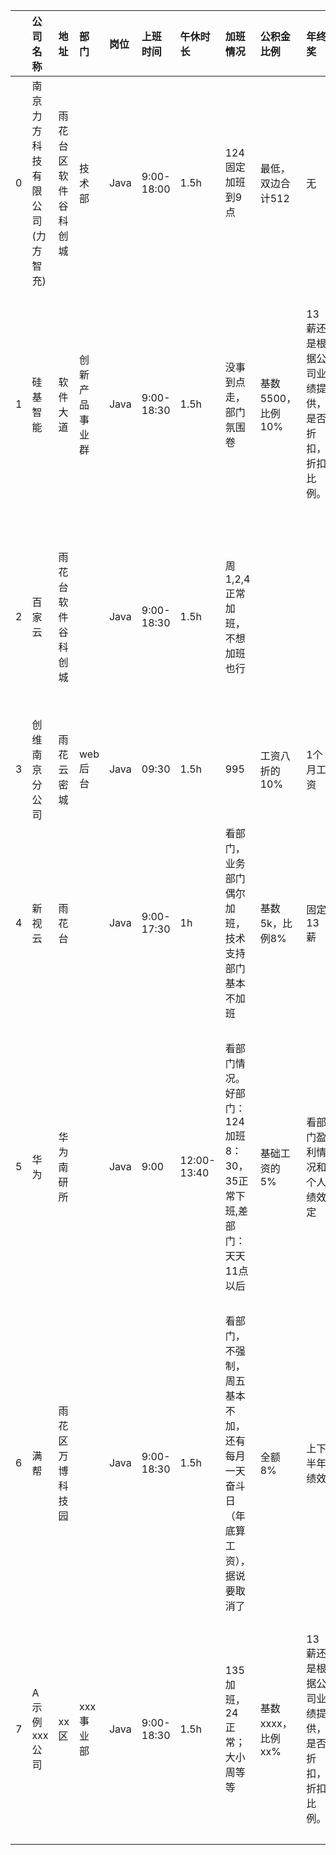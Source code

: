 |    | 公司名称             | 地址         | 部门      | 岗位   | 上班时间       | 午休时长        | 加班情况                                     | 公积金比例          | 年终奖                      | 试用期工资                       | 工位电脑情况                 | 年假                                   | 打卡情况                         | 其他备注   | 评论   |
|---:|:-----------------|:-----------|:--------|:-----|:-----------|:------------|:-----------------------------------------|:---------------|:-------------------------|:----------------------------|:-----------------------|:-------------------------------------|:-----------------------------|:-------|:-----|
|  0 | 南京力方科技有限公司(力方智充) | 雨花台区软件谷科创城 | 技术部     | Java | 9:00-18:00 | 1.5h        | 124固定加班到9点                               | 最低，双边合计512     | 无                        | 三个月，打八折                     | 网吧工位，自带电脑              | 法定年假                                 | 严格打卡，迟打卡扣30，不打卡半天工资          |        |      |
|  1 | 硅基智能             | 软件大道       | 创新产品事业群 | Java | 9:00-18:30 | 1.5h        | 没事到点走，部门氛围卷                              | 基数5500，比例10%   | 13薪还是根据公司业绩提供，是否折扣，折扣比例。 | 不打折                         | 网吧工位                   | 满一年才有正常年假，年假次年一月发放（不满一年打折）           | 是否严格打卡，使用的软件或者方式（比如钉钉或人脸识别）。 |        |      |
|  2 | 百家云              | 雨花台软件谷科创城  |         | Java | 9:00-18:30 | 1.5h        | 周1,2,4正常加班，不想加班也行                        |                |                          | 6个月不打折。                     | mac笔记本+小米曲面屏显示器        | 年假次年一月发放，每满一年+1天                     | 每个月有4次迟到补卡机会，早上9.15之前打卡不算迟到  |        |      |
|  3 | 创维南京分公司          | 雨花云密城      | web后台   | Java | 09:30      | 1.5h        | 995                                      | 工资八折的10%       | 1个月工资                    | 不打折                         | Windows电脑+dell显示器      | 法定年假                                 | 弹性打卡                         |        |      |
|  4 | 新视云              | 雨花台        |         | Java | 9:00-17:30 | 1h          | 看部门，业务部门偶尔加班，技术支持部门基本不加班                 | 基数5k，比例8%      | 固定13薪                    | 3年合同，试用期总共6个月，前三个月8折，后三个月全薪 | 配笔记本+显示器               | 5天年假+5天带薪病假（入职自动折算当年年假）              | 不打卡                          |        |      |
|  5 | 华为               | 华为南研所      |         | Java | 9:00       | 12:00-13:40 | 看部门情况。好部门：124加班8：30，35正常下班,差部门：天天11点以后   | 基础工资的5%        | 看部门盈利情况和个人绩效定            | 试用期6个月，100%工资不打折            | 配win台式机+双屏             | 没签奋斗协议的5天，但一般不给休，第二年可以换成钱。签了的自愿放弃年假了 | 必须按时打卡                       |        |      |
|  6 | 满帮               | 雨花区万博科技园   |         | Java | 9:00-18:30 | 1.5h        | 看部门，不强制， 周五基本不加，还有每月一天奋斗日（年底算工资）， 据说要取消了 | 全额8%           | 上下半年绩效                   |                             | 联想                     |                                      |                              |        |      |
|  7 | A示例xxx公司         | xx区        | xxx事业部  | Java | 9:00-18:30 | 1.5h        | 135 加班，24 正常；大小周等等                       | 基数 xxxx，比例 xx% | 13薪还是根据公司业绩提供，是否折扣，折扣比例。 | 是否打折，比如 xx%。                | 工位大小，环境，是否提供设备，设备型号种类。 | 是否有入职就有，是否有前置条件才有。                   | 是否严格打卡，使用的软件或者方式（比如钉钉或人脸识别）。 |        |      |